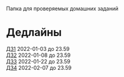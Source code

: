 Папка для проверяемых домашних заданий

# Дедлайны

[ДЗ1](./Домашнее_задание_1.md) 2022-01-03 до 23.59  <br>
[ДЗ2](./Домашнее_задание_2.md) 2022-01-08 до 23.59 <br>
[ДЗ3](./Домашнее_задание_3.md) 2022-01-22 до 23.59 <br>
[ДЗ4](./Домашнее_задание_4.ipynb) 2022-02-07 до 23.59 <br>
